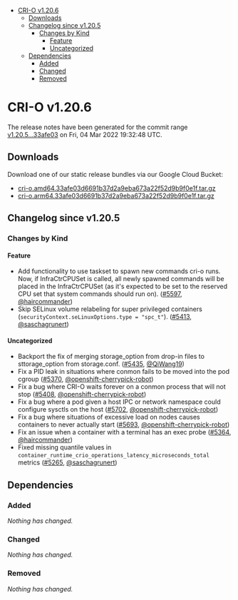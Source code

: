 - [CRI-O v1.20.6](#cri-o-v1206)
  - [Downloads](#downloads)
  - [Changelog since v1.20.5](#changelog-since-v1205)
    - [Changes by Kind](#changes-by-kind)
      - [Feature](#feature)
      - [Uncategorized](#uncategorized)
  - [Dependencies](#dependencies)
    - [Added](#added)
    - [Changed](#changed)
    - [Removed](#removed)

# CRI-O v1.20.6

The release notes have been generated for the commit range
[v1.20.5...33afe03](https://github.com/cri-o/cri-o/compare/v1.20.5...33afe03d6691b37d2a9eba673a22f52d9b9f0e1f) on Fri, 04 Mar 2022 19:32:48 UTC.

## Downloads

Download one of our static release bundles via our Google Cloud Bucket:

- [cri-o.amd64.33afe03d6691b37d2a9eba673a22f52d9b9f0e1f.tar.gz](https://storage.googleapis.com/k8s-conform-cri-o/artifacts/cri-o.amd64.33afe03d6691b37d2a9eba673a22f52d9b9f0e1f.tar.gz)
- [cri-o.arm64.33afe03d6691b37d2a9eba673a22f52d9b9f0e1f.tar.gz](https://storage.googleapis.com/k8s-conform-cri-o/artifacts/cri-o.arm64.33afe03d6691b37d2a9eba673a22f52d9b9f0e1f.tar.gz)

## Changelog since v1.20.5

### Changes by Kind

#### Feature
 - Add functionality to use taskset to spawn new commands cri-o runs. Now, if InfraCtrCPUSet is called, all newly spawned commands will be placed in the InfraCtrCPUSet (as it's expected to be set to the reserved CPU set that system commands should run on). ([#5597](https://github.com/cri-o/cri-o/pull/5597), [@haircommander](https://github.com/haircommander))
 - Skip SELinux volume relabeling for super privileged containers (`securityContext.seLinuxOptions.type = "spc_t"`). ([#5413](https://github.com/cri-o/cri-o/pull/5413), [@saschagrunert](https://github.com/saschagrunert))

#### Uncategorized
 - Backport the fix of merging storage_option from drop-in files to sttorage_option from storage.conf. ([#5435](https://github.com/cri-o/cri-o/pull/5435), [@QiWang19](https://github.com/QiWang19))
 - Fix a PID leak in situations where conmon fails to be moved into the pod cgroup ([#5370](https://github.com/cri-o/cri-o/pull/5370), [@openshift-cherrypick-robot](https://github.com/openshift-cherrypick-robot))
 - Fix a bug where CRI-O waits forever on a conmon process that will not stop ([#5408](https://github.com/cri-o/cri-o/pull/5408), [@openshift-cherrypick-robot](https://github.com/openshift-cherrypick-robot))
 - Fix a bug where a pod given a host IPC or network namespace could configure sysctls on the host ([#5702](https://github.com/cri-o/cri-o/pull/5702), [@openshift-cherrypick-robot](https://github.com/openshift-cherrypick-robot))
 - Fix a bug where situations of excessive load on nodes causes containers to never actually start ([#5693](https://github.com/cri-o/cri-o/pull/5693), [@openshift-cherrypick-robot](https://github.com/openshift-cherrypick-robot))
 - Fix an issue when a container with a terminal has an exec probe ([#5364](https://github.com/cri-o/cri-o/pull/5364), [@haircommander](https://github.com/haircommander))
 - Fixed missing quantile values in `container_runtime_crio_operations_latency_microseconds_total` metrics ([#5265](https://github.com/cri-o/cri-o/pull/5265), [@saschagrunert](https://github.com/saschagrunert))

## Dependencies

### Added
_Nothing has changed._

### Changed
_Nothing has changed._

### Removed
_Nothing has changed._
